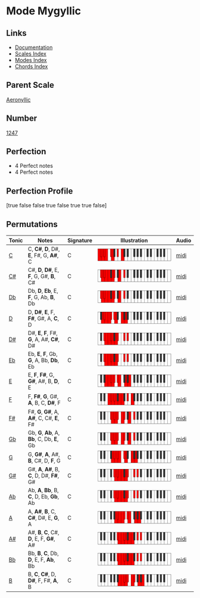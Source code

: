 # Mode Mygyllic

## Links

- [Documentation](index.md)
- [Scales Index](Scales.md)
- [Modes Index](Modes.md)
- [Chords Index](Chords.md)

## Parent Scale

[Aeronyllic](ScaleAeronyllic.md)

## Number

[1247](https://ianring.com/musictheory/scales/1247)

## Perfection

- 4 Perfect notes
- 4 Perfect notes

## Perfection Profile

[true false false true false true true false]

## Permutations

| Tonic | Notes | Signature | Illustration | Audio |
|-------|-------|-----------|--------------|-------|
| [C](ModeCNaturalMygyllic.md) | C, **C#**, **D**, D#, **E**, F#, G, **A#**, C | C | ![CNaturalMygyllic](ModeCNaturalMygyllic.png) | [midi](https://github.com/edipermadi/music/blob/main/docs/ModeCNaturalMygyllic.mid?raw=true) |
| [C#](ModeCSharpMygyllic.md) | C#, **D**, **D#**, E, **F**, G, G#, **B**, C# | C | ![CSharpMygyllic](ModeCSharpMygyllic.png) | [midi](https://github.com/edipermadi/music/blob/main/docs/ModeCSharpMygyllic.mid?raw=true) |
| [Db](ModeDFlatMygyllic.md) | Db, **D**, **Eb**, E, **F**, G, Ab, **B**, Db | C | ![DFlatMygyllic](ModeDFlatMygyllic.png) | [midi](https://github.com/edipermadi/music/blob/main/docs/ModeDFlatMygyllic.mid?raw=true) |
| [D](ModeDNaturalMygyllic.md) | D, **D#**, **E**, F, **F#**, G#, A, **C**, D | C | ![DNaturalMygyllic](ModeDNaturalMygyllic.png) | [midi](https://github.com/edipermadi/music/blob/main/docs/ModeDNaturalMygyllic.mid?raw=true) |
| [D#](ModeDSharpMygyllic.md) | D#, **E**, **F**, F#, **G**, A, A#, **C#**, D# | C | ![DSharpMygyllic](ModeDSharpMygyllic.png) | [midi](https://github.com/edipermadi/music/blob/main/docs/ModeDSharpMygyllic.mid?raw=true) |
| [Eb](ModeEFlatMygyllic.md) | Eb, **E**, **F**, Gb, **G**, A, Bb, **Db**, Eb | C | ![EFlatMygyllic](ModeEFlatMygyllic.png) | [midi](https://github.com/edipermadi/music/blob/main/docs/ModeEFlatMygyllic.mid?raw=true) |
| [E](ModeENaturalMygyllic.md) | E, **F**, **F#**, G, **G#**, A#, B, **D**, E | C | ![ENaturalMygyllic](ModeENaturalMygyllic.png) | [midi](https://github.com/edipermadi/music/blob/main/docs/ModeENaturalMygyllic.mid?raw=true) |
| [F](ModeFNaturalMygyllic.md) | F, **F#**, **G**, G#, **A**, B, C, **D#**, F | C | ![FNaturalMygyllic](ModeFNaturalMygyllic.png) | [midi](https://github.com/edipermadi/music/blob/main/docs/ModeFNaturalMygyllic.mid?raw=true) |
| [F#](ModeFSharpMygyllic.md) | F#, **G**, **G#**, A, **A#**, C, C#, **E**, F# | C | ![FSharpMygyllic](ModeFSharpMygyllic.png) | [midi](https://github.com/edipermadi/music/blob/main/docs/ModeFSharpMygyllic.mid?raw=true) |
| [Gb](ModeGFlatMygyllic.md) | Gb, **G**, **Ab**, A, **Bb**, C, Db, **E**, Gb | C | ![GFlatMygyllic](ModeGFlatMygyllic.png) | [midi](https://github.com/edipermadi/music/blob/main/docs/ModeGFlatMygyllic.mid?raw=true) |
| [G](ModeGNaturalMygyllic.md) | G, **G#**, **A**, A#, **B**, C#, D, **F**, G | C | ![GNaturalMygyllic](ModeGNaturalMygyllic.png) | [midi](https://github.com/edipermadi/music/blob/main/docs/ModeGNaturalMygyllic.mid?raw=true) |
| [G#](ModeGSharpMygyllic.md) | G#, **A**, **A#**, B, **C**, D, D#, **F#**, G# | C | ![GSharpMygyllic](ModeGSharpMygyllic.png) | [midi](https://github.com/edipermadi/music/blob/main/docs/ModeGSharpMygyllic.mid?raw=true) |
| [Ab](ModeAFlatMygyllic.md) | Ab, **A**, **Bb**, B, **C**, D, Eb, **Gb**, Ab | C | ![AFlatMygyllic](ModeAFlatMygyllic.png) | [midi](https://github.com/edipermadi/music/blob/main/docs/ModeAFlatMygyllic.mid?raw=true) |
| [A](ModeANaturalMygyllic.md) | A, **A#**, **B**, C, **C#**, D#, E, **G**, A | C | ![ANaturalMygyllic](ModeANaturalMygyllic.png) | [midi](https://github.com/edipermadi/music/blob/main/docs/ModeANaturalMygyllic.mid?raw=true) |
| [A#](ModeASharpMygyllic.md) | A#, **B**, **C**, C#, **D**, E, F, **G#**, A# | C | ![ASharpMygyllic](ModeASharpMygyllic.png) | [midi](https://github.com/edipermadi/music/blob/main/docs/ModeASharpMygyllic.mid?raw=true) |
| [Bb](ModeBFlatMygyllic.md) | Bb, **B**, **C**, Db, **D**, E, F, **Ab**, Bb | C | ![BFlatMygyllic](ModeBFlatMygyllic.png) | [midi](https://github.com/edipermadi/music/blob/main/docs/ModeBFlatMygyllic.mid?raw=true) |
| [B](ModeBNaturalMygyllic.md) | B, **C**, **C#**, D, **D#**, F, F#, **A**, B | C | ![BNaturalMygyllic](ModeBNaturalMygyllic.png) | [midi](https://github.com/edipermadi/music/blob/main/docs/ModeBNaturalMygyllic.mid?raw=true) |
